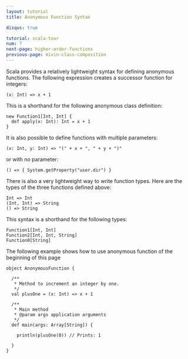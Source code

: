 ```yaml
---
layout: tutorial
title: Anonymous Function Syntax

disqus: true

tutorial: scala-tour
num: 7
next-page: higher-order-functions
previous-page: mixin-class-composition
---
```


Scala provides a relatively lightweight syntax for defining anonymous functions. The following expression creates a successor function for integers:

```tut
(x: Int) => x + 1
```

This is a shorthand for the following anonymous class definition:

```tut
new Function1[Int, Int] {
  def apply(x: Int): Int = x + 1
}
```

It is also possible to define functions with multiple parameters:

```tut
(x: Int, y: Int) => "(" + x + ", " + y + ")"
```

or with no parameter:

```tut
() => { System.getProperty("user.dir") }
```

There is also a very lightweight way to write function types. Here are the types of the three functions defined above:

```
Int => Int
(Int, Int) => String
() => String
```

This syntax is a shorthand for the following types:

```
Function1[Int, Int]
Function2[Int, Int, String]
Function0[String]
```

The following example shows how to use anonymous function of the beginning of this page

```tut
object AnonymousFunction {

  /**
   * Method to increment an integer by one.
   */
  val plusOne = (x: Int) => x + 1

  /**
   * Main method
   * @param args application arguments
   */
  def main(args: Array[String]) {

    println(plusOne(0)) // Prints: 1

  }
}
```
